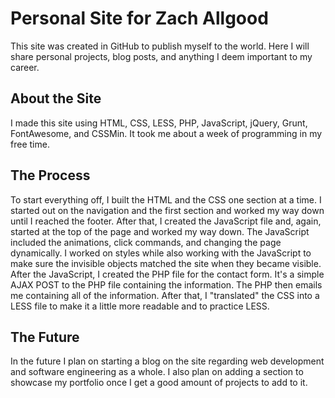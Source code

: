 # Personal Site for Zach Allgood
This site was created in GitHub to publish myself to the world. Here I will share personal projects, blog posts, and anything I deem important to my career.

## About the Site
I made this site using HTML, CSS, LESS, PHP, JavaScript, jQuery, Grunt, FontAwesome, and CSSMin. It took me about a week of programming in my free time.

## The Process
To start everything off, I built the HTML and the CSS one section at a time. I started out on the navigation and the first section and worked my way down until I reached the footer. After that, I created the JavaScript file and, again, started at the top of the page and worked my way down. The JavaScript included the animations, click commands, and changing the page dynamically. I worked on styles while also working with the JavaScript to make sure the invisible objects matched the site when they became visible. After the JavaScript, I created the PHP file for the contact form. It's a simple AJAX POST to the PHP file containing the information. The PHP then emails me containing all of the information. After that, I "translated" the CSS into a LESS file to make it a little more readable and to practice LESS. 

## The Future
In the future I plan on starting a blog on the site regarding web development and software engineering as a whole. I also plan on adding a section to showcase my portfolio once I get a good amount of projects to add to it. 
